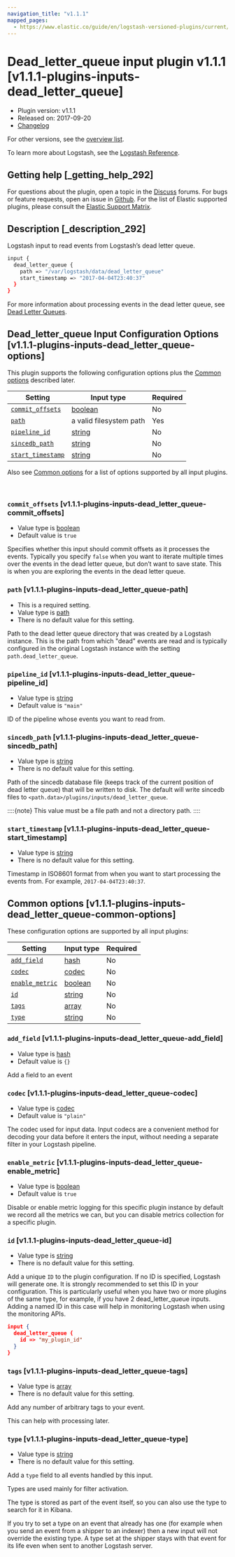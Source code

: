 ```yaml
---
navigation_title: "v1.1.1"
mapped_pages:
  - https://www.elastic.co/guide/en/logstash-versioned-plugins/current/v1.1.1-plugins-inputs-dead_letter_queue.html
---
```


# Dead_letter_queue input plugin v1.1.1 [v1.1.1-plugins-inputs-dead_letter_queue]


* Plugin version: v1.1.1
* Released on: 2017-09-20
* [Changelog](https://github.com/logstash-plugins/logstash-input-dead_letter_queue/blob/v1.1.1/CHANGELOG.md)

For other versions, see the [overview list](input-dead_letter_queue-index.md).

To learn more about Logstash, see the [Logstash Reference](logstash://reference/index.md).

## Getting help [_getting_help_292]

For questions about the plugin, open a topic in the [Discuss](http://discuss.elastic.co) forums. For bugs or feature requests, open an issue in [Github](https://github.com/logstash-plugins/logstash-input-dead_letter_queue). For the list of Elastic supported plugins, please consult the [Elastic Support Matrix](https://www.elastic.co/support/matrix#matrix_logstash_plugins).


## Description [_description_292]

Logstash input to read events from Logstash’s dead letter queue.

```sh
input {
  dead_letter_queue {
    path => "/var/logstash/data/dead_letter_queue"
    start_timestamp => "2017-04-04T23:40:37"
  }
}
```

For more information about processing events in the dead letter queue, see [Dead Letter Queues](logstash://reference/dead-letter-queues.md).


## Dead_letter_queue Input Configuration Options [v1.1.1-plugins-inputs-dead_letter_queue-options]

This plugin supports the following configuration options plus the [Common options](v1-1-1-plugins-inputs-dead_letter_queue.md#v1.1.1-plugins-inputs-dead_letter_queue-common-options) described later.

| Setting | Input type | Required |
| --- | --- | --- |
| [`commit_offsets`](v1-1-1-plugins-inputs-dead_letter_queue.md#v1.1.1-plugins-inputs-dead_letter_queue-commit_offsets) | [boolean](logstash://reference/configuration-file-structure.md#boolean) | No |
| [`path`](v1-1-1-plugins-inputs-dead_letter_queue.md#v1.1.1-plugins-inputs-dead_letter_queue-path) | a valid filesystem path | Yes |
| [`pipeline_id`](v1-1-1-plugins-inputs-dead_letter_queue.md#v1.1.1-plugins-inputs-dead_letter_queue-pipeline_id) | [string](logstash://reference/configuration-file-structure.md#string) | No |
| [`sincedb_path`](v1-1-1-plugins-inputs-dead_letter_queue.md#v1.1.1-plugins-inputs-dead_letter_queue-sincedb_path) | [string](logstash://reference/configuration-file-structure.md#string) | No |
| [`start_timestamp`](v1-1-1-plugins-inputs-dead_letter_queue.md#v1.1.1-plugins-inputs-dead_letter_queue-start_timestamp) | [string](logstash://reference/configuration-file-structure.md#string) | No |

Also see [Common options](v1-1-1-plugins-inputs-dead_letter_queue.md#v1.1.1-plugins-inputs-dead_letter_queue-common-options) for a list of options supported by all input plugins.

 

### `commit_offsets` [v1.1.1-plugins-inputs-dead_letter_queue-commit_offsets]

* Value type is [boolean](logstash://reference/configuration-file-structure.md#boolean)
* Default value is `true`

Specifies whether this input should commit offsets as it processes the events. Typically you specify `false` when you want to iterate multiple times over the events in the dead letter queue, but don’t want to save state. This is when you are exploring the events in the dead letter queue.


### `path` [v1.1.1-plugins-inputs-dead_letter_queue-path]

* This is a required setting.
* Value type is [path](logstash://reference/configuration-file-structure.md#path)
* There is no default value for this setting.

Path to the dead letter queue directory that was created by a Logstash instance. This is the path from which "dead" events are read and is typically configured in the original Logstash instance with the setting `path.dead_letter_queue`.


### `pipeline_id` [v1.1.1-plugins-inputs-dead_letter_queue-pipeline_id]

* Value type is [string](logstash://reference/configuration-file-structure.md#string)
* Default value is `"main"`

ID of the pipeline whose events you want to read from.


### `sincedb_path` [v1.1.1-plugins-inputs-dead_letter_queue-sincedb_path]

* Value type is [string](logstash://reference/configuration-file-structure.md#string)
* There is no default value for this setting.

Path of the sincedb database file (keeps track of the current position of dead letter queue) that will be written to disk. The default will write sincedb files to `<path.data>/plugins/inputs/dead_letter_queue`.

::::{note}
This value must be a file path and not a directory path.
::::



### `start_timestamp` [v1.1.1-plugins-inputs-dead_letter_queue-start_timestamp]

* Value type is [string](logstash://reference/configuration-file-structure.md#string)
* There is no default value for this setting.

Timestamp in ISO8601 format from when you want to start processing the events from. For example, `2017-04-04T23:40:37`.



## Common options [v1.1.1-plugins-inputs-dead_letter_queue-common-options]

These configuration options are supported by all input plugins:

| Setting | Input type | Required |
| --- | --- | --- |
| [`add_field`](v1-1-1-plugins-inputs-dead_letter_queue.md#v1.1.1-plugins-inputs-dead_letter_queue-add_field) | [hash](logstash://reference/configuration-file-structure.md#hash) | No |
| [`codec`](v1-1-1-plugins-inputs-dead_letter_queue.md#v1.1.1-plugins-inputs-dead_letter_queue-codec) | [codec](logstash://reference/configuration-file-structure.md#codec) | No |
| [`enable_metric`](v1-1-1-plugins-inputs-dead_letter_queue.md#v1.1.1-plugins-inputs-dead_letter_queue-enable_metric) | [boolean](logstash://reference/configuration-file-structure.md#boolean) | No |
| [`id`](v1-1-1-plugins-inputs-dead_letter_queue.md#v1.1.1-plugins-inputs-dead_letter_queue-id) | [string](logstash://reference/configuration-file-structure.md#string) | No |
| [`tags`](v1-1-1-plugins-inputs-dead_letter_queue.md#v1.1.1-plugins-inputs-dead_letter_queue-tags) | [array](logstash://reference/configuration-file-structure.md#array) | No |
| [`type`](v1-1-1-plugins-inputs-dead_letter_queue.md#v1.1.1-plugins-inputs-dead_letter_queue-type) | [string](logstash://reference/configuration-file-structure.md#string) | No |

### `add_field` [v1.1.1-plugins-inputs-dead_letter_queue-add_field]

* Value type is [hash](logstash://reference/configuration-file-structure.md#hash)
* Default value is `{}`

Add a field to an event


### `codec` [v1.1.1-plugins-inputs-dead_letter_queue-codec]

* Value type is [codec](logstash://reference/configuration-file-structure.md#codec)
* Default value is `"plain"`

The codec used for input data. Input codecs are a convenient method for decoding your data before it enters the input, without needing a separate filter in your Logstash pipeline.


### `enable_metric` [v1.1.1-plugins-inputs-dead_letter_queue-enable_metric]

* Value type is [boolean](logstash://reference/configuration-file-structure.md#boolean)
* Default value is `true`

Disable or enable metric logging for this specific plugin instance by default we record all the metrics we can, but you can disable metrics collection for a specific plugin.


### `id` [v1.1.1-plugins-inputs-dead_letter_queue-id]

* Value type is [string](logstash://reference/configuration-file-structure.md#string)
* There is no default value for this setting.

Add a unique `ID` to the plugin configuration. If no ID is specified, Logstash will generate one. It is strongly recommended to set this ID in your configuration. This is particularly useful when you have two or more plugins of the same type, for example, if you have 2 dead_letter_queue inputs. Adding a named ID in this case will help in monitoring Logstash when using the monitoring APIs.

```json
input {
  dead_letter_queue {
    id => "my_plugin_id"
  }
}
```


### `tags` [v1.1.1-plugins-inputs-dead_letter_queue-tags]

* Value type is [array](logstash://reference/configuration-file-structure.md#array)
* There is no default value for this setting.

Add any number of arbitrary tags to your event.

This can help with processing later.


### `type` [v1.1.1-plugins-inputs-dead_letter_queue-type]

* Value type is [string](logstash://reference/configuration-file-structure.md#string)
* There is no default value for this setting.

Add a `type` field to all events handled by this input.

Types are used mainly for filter activation.

The type is stored as part of the event itself, so you can also use the type to search for it in Kibana.

If you try to set a type on an event that already has one (for example when you send an event from a shipper to an indexer) then a new input will not override the existing type. A type set at the shipper stays with that event for its life even when sent to another Logstash server.



